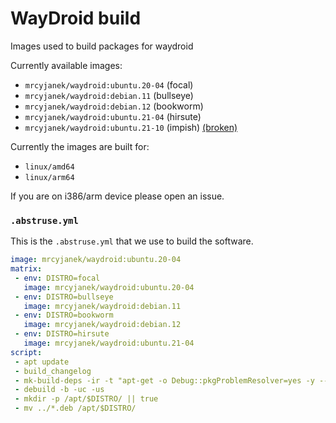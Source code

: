 # WayDroid build

Images used to build packages for waydroid

Currently available images:

 - `mrcyjanek/waydroid:ubuntu.20-04` (focal)
 - `mrcyjanek/waydroid:debian.11` (bullseye)
 - `mrcyjanek/waydroid:debian.12` (bookworm)
 - `mrcyjanek/waydroid:ubuntu.21-04` (hirsute)
 - `mrcyjanek/waydroid:ubuntu.21-10` (impish) [(broken)](https://www.mail-archive.com/ubuntu-bugs@lists.ubuntu.com/msg5953736.html)

Currently the images are built for:
 - `linux/amd64`
 - `linux/arm64`

If you are on i386/arm device please open an issue.

### `.abstruse.yml`

This is the `.abstruse.yml` that we use to build the software.

```yml
image: mrcyjanek/waydroid:ubuntu.20-04
matrix:
 - env: DISTRO=focal
   image: mrcyjanek/waydroid:ubuntu.20-04
 - env: DISTRO=bullseye
   image: mrcyjanek/waydroid:debian.11
 - env: DISTRO=bookworm
   image: mrcyjanek/waydroid:debian.12
 - env: DISTRO=hirsute
   image: mrcyjanek/waydroid:ubuntu.21-04
script:
 - apt update
 - build_changelog
 - mk-build-deps -ir -t "apt-get -o Debug::pkgProblemResolver=yes -y --no-install-recommends"
 - debuild -b -uc -us
 - mkdir -p /apt/$DISTRO/ || true
 - mv ../*.deb /apt/$DISTRO/
```
